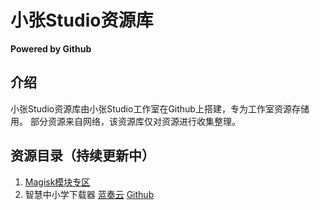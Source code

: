 # 小张Studio资源库
**Powered by Github**
## 介绍
小张Studio资源库由小张Studio工作室在Github上搭建，专为工作室资源存储用。
部分资源来自网络，该资源库仅对资源进行收集整理。
## 资源目录（持续更新中）
1. [Magisk模块专区]()
2. 智慧中小学下载器 [蓝奏云](https://zhangstudio.lanzout.com/idSAg2s0tbde) [Github](https://github.com/StudioZhang/ZStudioLibrary/blob/main/%E6%99%BA%E6%85%A7%E4%B8%AD%E5%B0%8F%E5%AD%A6%E4%B8%8B%E8%BD%BD%E5%99%A8V2.0.exe)
